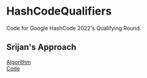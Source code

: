 # HashCodeQualifiers
Code for Google HashCode 2022's Qualifying Round.

## Srijan's Approach

[Algorithm](https://github.com/shreshtashetty/HashCodeQualifiers/blob/main/Srijan's_Approach/main.py)
<br>
[Code](https://github.com/shreshtashetty/HashCodeQualifiers/blob/main/Srijan's_Approach/Readme.md)